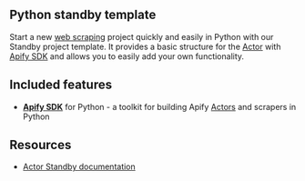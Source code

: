 ## Python standby template
<!-- This is an Apify template readme -->

Start a new [web scraping](https://apify.com/web-scraping) project quickly and easily in Python with our Standby project template. It provides a basic structure for the [Actor](https://apify.com/actors) with [Apify SDK](https://docs.apify.com/sdk/python/) and allows you to easily add your own functionality.

## Included features

- **[Apify SDK](https://docs.apify.com/sdk/python/)** for Python - a toolkit for building Apify [Actors](https://apify.com/actors) and scrapers in Python

## Resources

- [Actor Standby documentation](https://docs.apify.com/platform/actors/development/programming-interface/standby)
